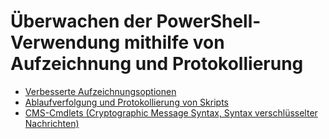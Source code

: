# Überwachen der PowerShell-Verwendung mithilfe von Aufzeichnung und Protokollierung

- [Verbesserte Aufzeichnungsoptionen](audit_transcript.md)
- [Ablaufverfolgung und Protokollierung von Skripts](audit_script.md)
- [CMS-Cmdlets (Cryptographic Message Syntax, Syntax verschlüsselter Nachrichten)](audit_cms.md)


<!--HONumber=Sep16_HO3-->


